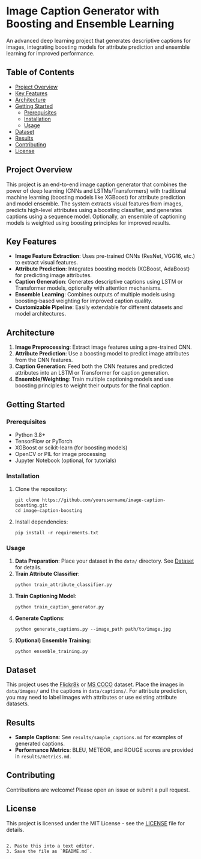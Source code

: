 
# Image Caption Generator with Boosting and Ensemble Learning

An advanced deep learning project that generates descriptive captions for images, integrating boosting models for attribute prediction and ensemble learning for improved performance.

## Table of Contents

- [Project Overview](#project-overview)
- [Key Features](#key-features)
- [Architecture](#architecture)
- [Getting Started](#getting-started)
  - [Prerequisites](#prerequisites)
  - [Installation](#installation)
  - [Usage](#usage)
- [Dataset](#dataset)
- [Results](#results)
- [Contributing](#contributing)
- [License](#license)

## Project Overview

This project is an end-to-end image caption generator that combines the power of deep learning (CNNs and LSTMs/Transformers) with traditional machine learning (boosting models like XGBoost) for attribute prediction and model ensemble. The system extracts visual features from images, predicts high-level attributes using a boosting classifier, and generates captions using a sequence model. Optionally, an ensemble of captioning models is weighted using boosting principles for improved results.

## Key Features

- **Image Feature Extraction**: Uses pre-trained CNNs (ResNet, VGG16, etc.) to extract visual features.
- **Attribute Prediction**: Integrates boosting models (XGBoost, AdaBoost) for predicting image attributes.
- **Caption Generation**: Generates descriptive captions using LSTM or Transformer models, optionally with attention mechanisms.
- **Ensemble Learning**: Combines outputs of multiple models using boosting-based weighting for improved caption quality.
- **Customizable Pipeline**: Easily extendable for different datasets and model architectures.

## Architecture

1. **Image Preprocessing**: Extract image features using a pre-trained CNN.
2. **Attribute Prediction**: Use a boosting model to predict image attributes from the CNN features.
3. **Caption Generation**: Feed both the CNN features and predicted attributes into an LSTM or Transformer for caption generation.
4. **Ensemble/Weighting**: Train multiple captioning models and use boosting principles to weight their outputs for the final caption.

## Getting Started

### Prerequisites

- Python 3.8+
- TensorFlow or PyTorch
- XGBoost or scikit-learn (for boosting models)
- OpenCV or PIL for image processing
- Jupyter Notebook (optional, for tutorials)

### Installation

1. Clone the repository:
   ```
   git clone https://github.com/yourusername/image-caption-boosting.git
   cd image-caption-boosting
   ```

2. Install dependencies:
   ```
   pip install -r requirements.txt
   ```

### Usage

1. **Data Preparation**: Place your dataset in the `data/` directory. See [Dataset](#dataset) for details.
2. **Train Attribute Classifier**:
   ```
   python train_attribute_classifier.py
   ```
3. **Train Captioning Model**:
   ```
   python train_caption_generator.py
   ```
4. **Generate Captions**:
   ```
   python generate_captions.py --image_path path/to/image.jpg
   ```
5. **(Optional) Ensemble Training**:
   ```
   python ensemble_training.py
   ```

## Dataset

This project uses the [Flickr8k](https://www.kaggle.com/datasets/adityajn105/flickr8k) or [MS COCO](https://cocodataset.org/) dataset. Place the images in `data/images/` and the captions in `data/captions/`. For attribute prediction, you may need to label images with attributes or use existing attribute datasets.

## Results

- **Sample Captions**: See `results/sample_captions.md` for examples of generated captions.
- **Performance Metrics**: BLEU, METEOR, and ROUGE scores are provided in `results/metrics.md`.

## Contributing

Contributions are welcome! Please open an issue or submit a pull request.

## License

This project is licensed under the MIT License - see the [LICENSE](LICENSE) file for details.
```

2. Paste this into a text editor.
3. Save the file as `README.md`.
